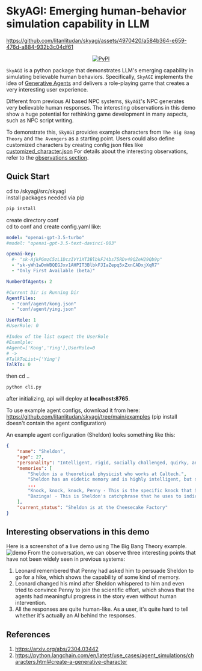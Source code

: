 # SkyAGI: Emerging human-behavior simulation capability in LLM

https://github.com/litanlitudan/skyagi/assets/4970420/a584b364-e659-476d-a884-932b3c04df61

<p align="center">
    <a href="https://pypi.org/project/skyagi/">
        <img alt="PyPI" src="https://img.shields.io/pypi/v/skyagi?color=gree">
    </a>
</p>

`SkyAGI` is a python package that demonstrates LLM's emerging capability in simulating believable human behaviors.
Specifically, `SkyAGI` implements the idea of [Generative Agents](https://arxiv.org/abs/2304.03442) and delivers a role-playing game that creates a very interesting user experience.

Different from previous AI based NPC systems, `SkyAGI`'s NPC generates very believable human responses.
The interesting observations in this demo show a huge potential for rethinking game development in many aspects, such as NPC script writing.

To demonstrate this, `SkyAGI` provides example characters from `The Big Bang Theory` and `The Avengers` as a starting point.
Users could also define customized characters by creating config json files like [customized_character.json](https://github.com/litanlitudan/skyagi/blob/main/examples/example_agent.json)
For details about the interesting observations, refer to the [observations section](https://github.com/litanlitudan/skyagi/#interesting-observations-in-this-demo).

## Quick Start

cd to /skyagi/src/skyagi  
install packages needed via pip  
```sh
pip install
```
create directory conf  
cd to conf and create config.yaml like:  
```yaml
model: "openai-gpt-3.5-turbo"
#model: "openai-gpt-3.5-text-davinci-003"

openai-key:
  #- "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"
  - "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"
  - "Only First Available (beta)"

NumberOfAgents: 2

#Current Dir is Running Dir
AgentFiles:
  - "conf/agent/kong.json"
  - "conf/agent/ying.json"

UserRole: 1
#UserRole: 0

#Index of the list expect the UserRole
#Examlple:
#Agent=['Kong','Ying'],UserRole=0 
# ->
#TalkToList=['Ying']
TalkTo: 0
```
then cd ..  
```sh
python cli.py
```
after initializing, api will deploy at **localhost:8765**.

To use example agent configs, download it from here: https://github.com/litanlitudan/skyagi/tree/main/examples
(pip install doesn't contain the agent configuration)

An example agent configuration (Sheldon) looks something like this:

```json
{
    "name": "Sheldon",
    "age": 27,
    "personality": "Intelligent, rigid, socially challenged, quirky, and arrogant.",
    "memories": [
        "Sheldon is a theoretical physicist who works at Caltech.",
        "Sheldon has an eidetic memory and is highly intelligent, but struggles with social skills and sarcasm.",
        ...
        "Knock, knock, knock, Penny - This is the specific knock that Sheldon uses when he visits Penny's apartment, which he repeats three times.",
        "Bazinga! - This is Sheldon's catchphrase that he uses to indicate he was joking or playing a prank on someone."
    ],
    "current_status": "Sheldon is at the Cheesecake Factory"
}
```

## Interesting observations in this demo

Here is a screenshot of a live demo using The Big Bang Theory example.
![demo](./images/demo.png)
From the conversation, we can observe three interesting points that have not been widely seen in previous systems:

1. Leonard remembered that Penny had asked him to persuade Sheldon to go for a hike, which shows the capability of some kind of memory.
2. Leonard changed his mind after Sheldon whispered to him and even tried to convince Penny to join the scientific effort, which shows that the agents had meaningful progress in the story even without human intervention.
3. All the responses are quite human-like. As a user, it's quite hard to tell whether it's actually an AI behind the responses.

## References

1. https://arxiv.org/abs/2304.03442
2. https://python.langchain.com/en/latest/use_cases/agent_simulations/characters.html#create-a-generative-character
